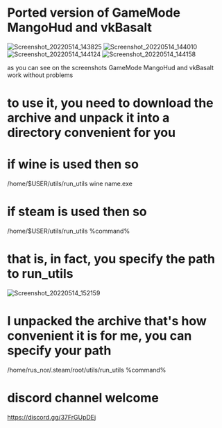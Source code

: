 # Ported version of GameMode MangoHud and vkBasalt
![Screenshot_20220514_143825](https://user-images.githubusercontent.com/85447162/168424520-2dea46f1-1952-40e6-b6b6-626db654ab8c.png)
![Screenshot_20220514_144010](https://user-images.githubusercontent.com/85447162/168424522-23ba867e-6ec8-4150-aaf6-024ebada79be.png)
![Screenshot_20220514_144124](https://user-images.githubusercontent.com/85447162/168424523-ed359a14-970a-4016-8631-ac33db55d574.png)
![Screenshot_20220514_144158](https://user-images.githubusercontent.com/85447162/168424525-a0beed9a-6180-403d-a37f-196c978ceee7.png)

as you can see on the screenshots GameMode MangoHud and vkBasalt work without problems

# to use it, you need to download the archive and unpack it into a directory convenient for you

# if wine is used then so 
/home/$USER/utils/run_utils wine name.exe

# if steam is used then so 
/home/$USER/utils/run_utils %command%

# that is, in fact, you specify the path to run_utils

![Screenshot_20220514_152159](https://user-images.githubusercontent.com/85447162/168425545-a5d3b57b-b02e-42a2-a6df-465877f3ab7d.png)

# I unpacked the archive that's how convenient it is for me, you can specify your path

/home/rus_nor/.steam/root/utils/run_utils %command%

# discord channel welcome
https://discord.gg/37FrGUpDEj
